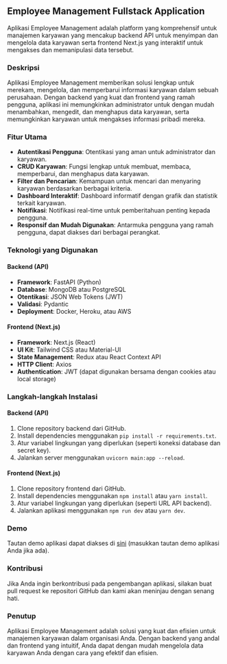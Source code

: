## Employee Management Fullstack Application

Aplikasi Employee Management adalah platform yang komprehensif untuk manajemen karyawan yang mencakup backend API untuk menyimpan dan mengelola data karyawan serta frontend Next.js yang interaktif untuk mengakses dan memanipulasi data tersebut.

### Deskripsi

Aplikasi Employee Management memberikan solusi lengkap untuk merekam, mengelola, dan memperbarui informasi karyawan dalam sebuah perusahaan. Dengan backend yang kuat dan frontend yang ramah pengguna, aplikasi ini memungkinkan administrator untuk dengan mudah menambahkan, mengedit, dan menghapus data karyawan, serta memungkinkan karyawan untuk mengakses informasi pribadi mereka.

### Fitur Utama

- **Autentikasi Pengguna**: Otentikasi yang aman untuk administrator dan karyawan.
- **CRUD Karyawan**: Fungsi lengkap untuk membuat, membaca, memperbarui, dan menghapus data karyawan.
- **Filter dan Pencarian**: Kemampuan untuk mencari dan menyaring karyawan berdasarkan berbagai kriteria.
- **Dashboard Interaktif**: Dashboard informatif dengan grafik dan statistik terkait karyawan.
- **Notifikasi**: Notifikasi real-time untuk pemberitahuan penting kepada pengguna.
- **Responsif dan Mudah Digunakan**: Antarmuka pengguna yang ramah pengguna, dapat diakses dari berbagai perangkat.

### Teknologi yang Digunakan

#### Backend (API)

- **Framework**: FastAPI (Python)
- **Database**: MongoDB atau PostgreSQL
- **Otentikasi**: JSON Web Tokens (JWT)
- **Validasi**: Pydantic
- **Deployment**: Docker, Heroku, atau AWS

#### Frontend (Next.js)

- **Framework**: Next.js (React)
- **UI Kit**: Tailwind CSS atau Material-UI
- **State Management**: Redux atau React Context API
- **HTTP Client**: Axios
- **Authentication**: JWT (dapat digunakan bersama dengan cookies atau local storage)

### Langkah-langkah Instalasi

#### Backend (API)

1. Clone repository backend dari GitHub.
2. Install dependencies menggunakan `pip install -r requirements.txt`.
3. Atur variabel lingkungan yang diperlukan (seperti koneksi database dan secret key).
4. Jalankan server menggunakan `uvicorn main:app --reload`.

#### Frontend (Next.js)

1. Clone repository frontend dari GitHub.
2. Install dependencies menggunakan `npm install` atau `yarn install`.
3. Atur variabel lingkungan yang diperlukan (seperti URL API backend).
4. Jalankan aplikasi menggunakan `npm run dev` atau `yarn dev`.

### Demo

Tautan demo aplikasi dapat diakses di [sini](#) (masukkan tautan demo aplikasi Anda jika ada).

### Kontribusi

Jika Anda ingin berkontribusi pada pengembangan aplikasi, silakan buat pull request ke repositori GitHub dan kami akan meninjau dengan senang hati.

### Penutup

Aplikasi Employee Management adalah solusi yang kuat dan efisien untuk manajemen karyawan dalam organisasi Anda. Dengan backend yang andal dan frontend yang intuitif, Anda dapat dengan mudah mengelola data karyawan Anda dengan cara yang efektif dan efisien.
